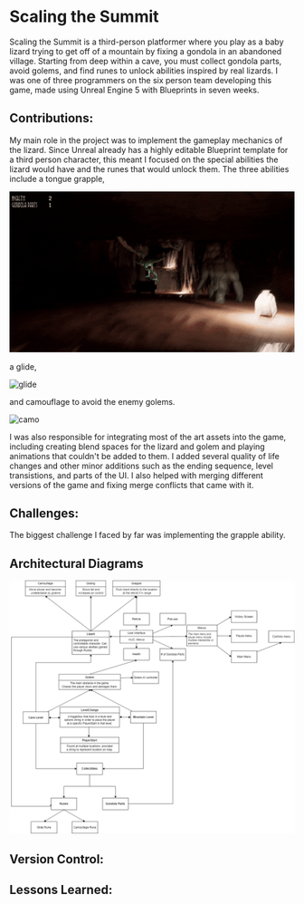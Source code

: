 <head>
    <link rel="stylesheet" type="text/css" href="style.css"/>
    <meta name="viewport" content="width=device-width, user-scalable=no" />
</head>

# Scaling the Summit

Scaling the Summit is a third-person platformer where you play as a baby lizard trying to get off of a mountain by fixing a gondola in an abandoned village. Starting from deep within a cave, you must collect gondola parts, avoid golems, and find runes to unlock abilities inspired by real lizards. I was one of three programmers on the six person team developing this game, made using Unreal Engine 5 with Blueprints in seven weeks.

## Contributions:
My main role in the project was to implement the gameplay mechanics of the lizard. Since Unreal already has a highly editable Blueprint template for a third person character, this meant I focused on the special abilities the lizard would have and the runes that would unlock them. The three abilities include a tongue grapple,

![grapple](grapplegif.gif)

a glide,

![glide](glidegif.gif)

and camouflage to avoid the enemy golems.

![camo](camogif.gif)

I was also responsible for integrating most of the art assets into the game, including creating blend spaces for the lizard and golem and playing animations that couldn't be added to them. I added several quality of life changes and other minor additions such as the ending sequence, level transistions, and parts of the UI. I also helped with merging different versions of the game and fixing merge conflicts that came with it.

## Challenges:
The biggest challenge I faced by far was implementing the grapple ability. 

## Architectural Diagrams

![mainuml](UMLDiagram.PNG)

## Version Control:



## Lessons Learned:
